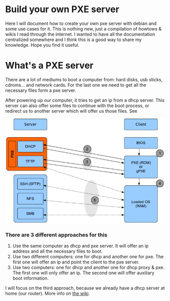 # Build your own PXE server
Here I will document how to create your own pxe server with debian and some use cases for it. This is nothing new, just a compilation of howtows & wikis I read through the internet. I wanted to have all the documentation centralized somewhere and I think this is a good way to share my knowledge. Hope you find it useful.

# What's a PXE server
There are a lot of mediums to boot a computer from: hard disks, usb sticks, cdroms... and network cards. For the last one we need to get all the necessary files form a pxe server.

After powering up our computer, it tries to get an ip from a dhcp server. This server can also offer some files to continue with the boot process, or redirect us to another server which will offer us those files. See 

![](https://github.com/cesetxeberria/pxeserver/blob/master/scheme.png)

### There are 3 different approaches for this
1. Use the same computer as dhcp and pxe server. It will offer an ip address and all the necessary files to boot.
2. Use two different computers: one for dhcp and another one for pxe. The first one will offer an ip and point the client to the pxe server.
3. Use two computers: one for dhcp and another one for dhcp proxy & pxe. The first one will only offer an ip. The second one will offer auxiliary boot information.

I will focus on the third approach, because we already have a dhcp server at home (our router).
More info on [the wiki](https://github.com/cesetxeberria/pxeserver/wiki).
